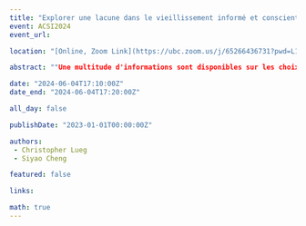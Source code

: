 ```yaml
---
title: "Explorer une lacune dans le vieillissement informé et conscient de soi : une perspective de la science de l'information incorporée"
event: ACSI2024
event_url: 

location: "[Online, Zoom Link](https://ubc.zoom.us/j/65266436731?pwd=L1dJRGwrYjNueldyUkFwZXZvc2dpUT09)"

abstract: ""Une multitude d'informations sont disponibles sur les choix de vie sains pour vieillir et sur la manière de s'adapter à ces changements associés au vieillissement. Les résultats préliminaires de l’analyse documentaire suggèrent qu’il existe une lacune dans le paysage informationnel concernant les services d’information qui peuvent aider les personnes âgées à comprendre, sur leur propre, où ils en sont dans leur parcours de vie hautement individualisé ; ces services comprendraient des informations sur la façon de relever les défis liés au maintien d'un mode de vie indépendant et potentiellement à la perte du capacité à prendre des décisions éclairées.""

date: "2024-06-04T17:10:00Z"
date_end: "2024-06-04T17:20:00Z"

all_day: false

publishDate: "2023-01-01T00:00:00Z"

authors:
 - Christopher Lueg
 - Siyao Cheng

featured: false

links:

math: true
---
```


